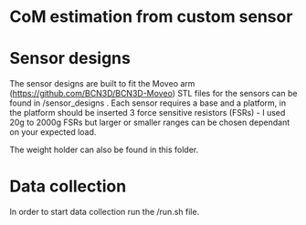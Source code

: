 # CoM estimation from custom sensor

# Sensor designs
The sensor designs are built to fit the Moveo arm (https://github.com/BCN3D/BCN3D-Moveo)
STL files for the sensors can be found in /sensor_designs . Each sensor requires a base and a platform, in the platform should be inserted 3 force sensitive resistors (FSRs) - I used 20g to 2000g FSRs but larger or smaller ranges can be chosen dependant on your expected load.

The weight holder can also be found in this folder.

# Data collection
In order to start data collection run the /run.sh file. 

